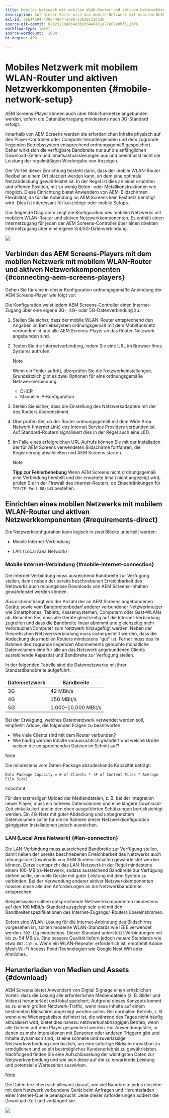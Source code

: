 ```yaml
---
title: Mobiles Netzwerk mit mobilem WLAN-Router und aktiven Netzwerkkomponenten
description: Auf dieser Seite wird das mobile Netzwerk mit mobilem WLAN-Router und aktiven Netzwerkkomponenten beschrieben.
exl-id: a6b44a04-438d-49d4-ac98-32629c11dcdb
source-git-commit: 02929219a064e3b936440431e77e67e0bf511bf6
workflow-type: tm+mt
source-wordcount: '1034'
ht-degree: 49%

---
```


# Mobiles Netzwerk mit mobilem WLAN-Router und aktiven Netzwerkkomponenten {#mobile-network-setup}

AEM Screens-Player können auch über Mobilfunknetze angebunden werden, sofern die Datenübertragung mindestens nach 3G-Standard erfolgt.

Innerhalb von AEM Screens werden die erforderlichen Inhalte physisch auf den Player-Controller oder Computer heruntergeladen und dem zugrunde liegenden Betriebssystem entsprechend ordnungsgemäß gespeichert. Daher wirkt sich die verfügbare Bandbreite nur auf die anfänglichen Download-Zeiten und Inhaltsaktualisierungen aus und beeinflusst nicht die Leistung der regelmäßigen Wiedergabe von Anzeigen.

Der Vorteil dieser Einrichtung besteht darin, dass der mobile WLAN-Router flexibel an einem Ort platziert werden kann, an dem eine optimale Netzabdeckung gewährleistet ist. In der Regel ist dies an einer erhöhten und offenen Position, mit so wenig Beton- oder Metallkonstruktionen wie möglich.
Diese Einrichtung bietet Anwendern von AEM-Bildschirmen Flexibilität, da für die Anbindung an AEM Screens kein Festnetz benötigt wird. Dies ist interessant für kurzlebige oder mobile Setups.

Das folgende Diagramm zeigt die Konfiguration des mobilen Netzwerks mit mobilem WLAN-Router und aktiven Netzwerkkomponenten. Es enthält einen Internetzugang für jeden der AEM Screens-Controller über einen direkten Internetzugang über eine eigene 3/4/5G-Datenverbindung.

![](/help/using/assets/mobile-network-1.png)

## Verbinden des AEM Screens-Players mit dem mobilen Netzwerk mit mobilem WLAN-Router und aktiven Netzwerkkomponenten {#connecting-aem-screens-players}

Gehen Sie für eine in dieser Konfiguration ordnungsgemäße Anbindung der AEM Screens-Player wie folgt vor:

Die Konfiguration weist jedem AEM Screens-Controller einen Internet-Zugang über eine eigene 3G-, 4G- oder 5G-Datenverbindung zu.

1. Stellen Sie sicher, dass der mobile WLAN-Router entsprechend den Angaben im Betriebssystem ordnungsgemäß mit dem Mobilfunknetz verbunden ist und alle AEM Screens-Player an das Router-Netzwerk angebunden sind.
1. Testen Sie die Internetverbindung, indem Sie eine URL im Browser Ihres Systems aufrufen.

   >[!NOTE]
   >Wenn ein Fehler auftritt, überprüfen Sie die Netzwerkeinstellungen. Grundsätzlich gibt es zwei Optionen für eine ordnungsgemäße Netzwerkverbindung:
   >* DHCP
   >* Manuelle IP-Konfiguration

1. Stellen Sie sicher, dass die Einstellung des Netzwerkadapters mit der des Routers übereinstimmt.

1. Überprüfen Sie, ob der Router ordnungsgemäß mit dem Wide Area Network (Internet Link) des Internet Service Providers verbunden ist. Auf Standard-Routern signalisiert dies in der Regel auch eine LED.
1. Im Falle eines erfolgreichen URL-Aufrufs können Sie mit der Installation der für AEM Screens verwendeten Bildschirme fortfahren, die Registrierung abschließen und AEM Screens starten.

   >[!NOTE]
   >**Tipp zur Fehlerbehebung**
   >Wenn AEM Screens nicht ordnungsgemäß eine Verbindung herstellt und der erwartete Inhalt nicht angezeigt wird, prüfen Sie in der Firewall des Internet-Routers, ob Einschränkungen für `TCP/IP Port 80/443` bestehen.


## Einrichten eines mobilen Netzwerks mit mobilem WLAN-Router und aktiven Netzwerkkomponenten {#requirements-direct}

Die Netzwerkkonfiguration kann logisch in zwei Blöcke unterteilt werden:

* Mobile Internet-Verbindung

* LAN (Local Area Network)

### Mobile Internet-Verbindung {#mobile-internet-connection}

Die Internet-Verbindung muss ausreichend Bandbreite zur Verfügung stellen, damit neben der bereits beschriebenen Erreichbarkeit des Netzwerks auch reibungslose Downloads von AEM Screens-Inhalten gewährleistet werden können.

*Ausreichend* hängt von der Anzahl der an AEM Screens angebundenen Geräte sowie vom Bandbreitenbedarf anderer verbundener Netzwerknutzer wie Smartphones, Tablets, Kassensystemen, Computern oder Gast-WLANs ab.
Beachten Sie, dass alle Geräte gleichzeitig auf die Internet-Verbindung zugreifen und dass die Bandbreite linear abnimmt und gleichzeitig mehr Verbraucher/Computer zum Netzwerk hinzugefügt werden.
Neben der theoretischen Netzwerkverbindung muss sichergestellt werden, dass die Abdeckung des mobilen Routers mindestens &quot;gut&quot; ist. Ferner muss das im Rahmen des zugrunde liegenden Abonnements gebuchte monatliche Datenvolumen eine für alle an das Netzwerk angebundenen Clients ausreichende Kapazität und Bandbreite zur Verfügung stellen.

In der folgenden Tabelle sind die Datennetzwerke mit ihrer Standardbandbreite aufgeführt:

| Datennetzwerk | Bandbreite |
|--- |--- |
| 3G | 42 MBit/s |
| 4G | 150 MBit/s |
| 5G | 1.000–10.000 MBit/s |

Bei der Erwägung, welches Datennetzwerk verwendet werden soll, empfiehlt Adobe, die folgenden Fragen zu beantworten:

* Wie viele Clients sind mit dem Router verbunden?
* Wie häufig werden Inhalte voraussichtlich geändert und welche Größe weisen die entsprechenden Dateien im Schnitt auf?

>[!NOTE]
>
>Die mindestens vom Daten-Package abzudeckende Kapazität beträgt:
>
>`Data Package Capacity = # of Clients * (# of Content Files * Average File Size)`

>[!IMPORTANT]
>
>Für den erstmaligen Upload der Mediendateien, z. B. bei der Integration neuer Player, muss ein höheres Datenvolumen und eine längere Download-Zeit einkalkuliert und in den oben ausgeführten Schätzungen berücksichtigt werden. Ein 4G-Netz mit *guter* Abdeckung und unbegrenztem Datenvolumen sollte für die im Rahmen dieser Netzwerkkonfiguration gängigsten Installationen jedoch ausreichen.


### LAN (Local Area Network) {#lan-connection}

Die LAN-Verbindung muss ausreichend Bandbreite zur Verfügung stellen, damit neben der bereits beschriebenen Erreichbarkeit des Netzwerks auch reibungslose Downloads von AEM Screens-Inhalten gewährleistet werden können. Derzeit entspricht das LAN-Netzwerk in der Regel mindestens einem 100-MBit/s-Netzwerk, sodass ausreichend Bandbreite zur Verfügung stehen sollte, um viele Geräte mit guter Leistung mit dem System zu verbinden. Bei der Verwendung anderer aktiver Netzwerkkomponenten müssen diese alle den Anforderungen an die Netzwerkbandbreite entsprechen.

Beispielsweise sollten entsprechende Netzwerkkomponenten mindestens auf den 100 MBit/s-Standard ausgelegt sein und mit den Bandbreitenspezifikationen des Internet-Zugangs/-Routers übereinstimmen.

Sofern eine WLAN-Lösung für die Internet-Anbindung des Bildschirms vorgesehen ist, sollten moderne WLAN-Standards wie IEEE verwendet werden. `802.11g` mindestens. Dieser Standard unterstützt Verbindungen mit bis zu 54 MBit/s. Eine bessere Qualität liefern jedoch *neuere* Standards wie etwa `802.11h-n`. Wenn ein WLAN-Repeater erforderlich ist, empfiehlt Adobe Mesh Wi-Fi Access Point-Technologien wie Google Nest Wifi oder Ähnliches.

## Herunterladen von Medien und Assets {#download}

AEM Screens bietet Anwendern von Digital Signage einen erheblichen Vorteil. dass die Lösung alle erforderlichen Mediendateien (z. B. Bilder und Videos) herunterlädt und lokal speichert. Aufgrund dieses Konzepts kommt es zu einem großen Netzwerk-Traffic, wenn neue Inhalte auf einem bestimmten Bildschirm angezeigt werden sollen.
Bei normalem Betrieb, z. B. wenn eine Wiedergabeliste definiert ist, die während des Tages nicht häufig aktualisiert wird, bietet dies nahezu netzwerkunabhängigen Betrieb, wenn alle Dateien auf dem Player gespeichert werden.
Für Anwendungsfälle, in denen es mehr Interaktionen mit Sensoren oder anderen Triggern gibt und Inhalte dynamisch sind, ist eine schnelle und zuverlässige Netzwerkverbindung unerlässlich, um eine sofortige Bildschirmreaktion zu ermöglichen und so ein bestmögliches Kundenerlebnis zu gewährleisten.
Nachfolgend finden Sie eine Aufschlüsselung der wichtigsten Daten zur Netzwerkverbindung und wie sich diese auf die zu erwartende Leistung und potenzielle Wartezeiten auswirken.

>[!NOTE]
>
>Die Daten beziehen sich allesamt darauf, wie viel Bandbreite jedes einzelne mit dem Netzwerk verbundene Gerät beim Anfragen und Herunterladen einer Internet-Quelle beansprucht. Jede dieser Anforderungen addiert die Download-Zeit und verlängert sie.

![](/help/using/assets/mobile-router-download.png)

